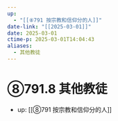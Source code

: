 ```yaml
---
up:
  - "[[⑧791 按宗教和信仰分的人]]"
date-link: "[[2025-03-01]]"
date: 2025-03-01
ctime-p: 2025-03-01T14:04:43
aliases:
  - 其他教徒
---
```


# ⑧791.8 其他教徒

- up: [[⑧791 按宗教和信仰分的人]]
